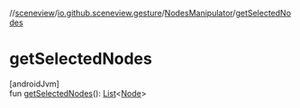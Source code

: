 //[sceneview](../../../index.md)/[io.github.sceneview.gesture](../index.md)/[NodesManipulator](index.md)/[getSelectedNodes](get-selected-nodes.md)

# getSelectedNodes

[androidJvm]\
fun [getSelectedNodes](get-selected-nodes.md)(): [List](https://kotlinlang.org/api/latest/jvm/stdlib/kotlin.collections/-list/index.html)&lt;[Node](../../io.github.sceneview.nodes/-node/index.md)&gt;

